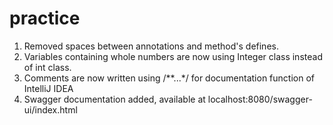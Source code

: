 # practice
1. Removed spaces between annotations and method's defines. 
2. Variables containing whole numbers are now using Integer class instead of int class.
3. Comments are now written using /**...*/ for documentation function of IntelliJ IDEA
4. Swagger documentation added, available at localhost:8080/swagger-ui/index.html
